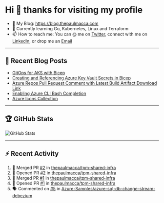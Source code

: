 # Hi 👋 thanks for visiting my profile

- 💬 My Blog: <https://blog.thepaulmacca.com>
- 🌱 Currently learning Go, Kubernetes, Linux and Terraform
- 📫 How to reach me: You can @ me on [Twitter](https://twitter.com/thepaulmacca), connect with me on [LinkedIn](https://www.linkedin.com/in/thepaulmacca/), or drop me an [Email](mailto:pm@thepaulmacca.com)

---

## :blue_book: Recent Blog Posts
<!-- BLOG-POST-LIST:START -->
- [GitOps for AKS with Bicep](https://blog.thepaulmacca.com/gitops-for-aks-with-bicep/)
- [Creating and Referencing Azure Key Vault Secrets in Bicep](https://blog.thepaulmacca.com/creating-and-referencing-azure-key-vault-secrets-in-bicep/)
- [Azure Repos Pull Request Comment with Latest Build Artifact Download Link](https://blog.thepaulmacca.com/azure-repos-pull-request-comment-with-latest-build-artifact-download-link/)
- [Enabling Azure CLI Bash Completion](https://blog.thepaulmacca.com/enabling-azure-cli-bash-completion/)
- [Azure Icons Collection](https://blog.thepaulmacca.com/azure-icons-collection/)
<!-- BLOG-POST-LIST:END -->

---

## :trophy: GitHub Stats

![GitHub Stats](https://github-readme-stats.vercel.app/api?username=thepaulmacca&count_private=true&show_icons=true&theme=dark)

---

## :zap: Recent Activity

<!--START_SECTION:activity-->
1. 🎉 Merged PR [#2](https://github.com/thepaulmacca/tpm-shared-infra/pull/2) in [thepaulmacca/tpm-shared-infra](https://github.com/thepaulmacca/tpm-shared-infra)
2. 💪 Opened PR [#2](https://github.com/thepaulmacca/tpm-shared-infra/pull/2) in [thepaulmacca/tpm-shared-infra](https://github.com/thepaulmacca/tpm-shared-infra)
3. 🎉 Merged PR [#1](https://github.com/thepaulmacca/tpm-shared-infra/pull/1) in [thepaulmacca/tpm-shared-infra](https://github.com/thepaulmacca/tpm-shared-infra)
4. 💪 Opened PR [#1](https://github.com/thepaulmacca/tpm-shared-infra/pull/1) in [thepaulmacca/tpm-shared-infra](https://github.com/thepaulmacca/tpm-shared-infra)
5. 🗣 Commented on [#5](https://github.com/Azure-Samples/azure-sql-db-change-stream-debezium/issues/5) in [Azure-Samples/azure-sql-db-change-stream-debezium](https://github.com/Azure-Samples/azure-sql-db-change-stream-debezium)
<!--END_SECTION:activity-->
